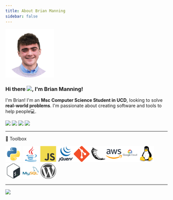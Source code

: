```yaml
---
title: About Brian Manning
sidebar: false
---
```


<img alt="" src="/avatar.png" style="width: 30%; height: 30%;">

<!-- Greeting -->

### Hi there <img src="https://raw.githubusercontent.com/MartinHeinz/MartinHeinz/master/wave.gif" width="30px">, I'm Brian Manning!

<!--Introduction -->

I'm Brian! I'm an **Msc Computer Science Student in UCD**, looking to solve **real-world problems**. I'm passionate about creating software and tools to help people:computer:.

<p float="left">
<!--<a href="https://badges.pufler.dev"><img src="https://badges.pufler.dev/visits/manningb/manningb"/></a>-->
  <a href="https://www.linkedin.com/in/manning-brian/"><img src="https://img.shields.io/badge/manning--brian-blue?style=flat&logo=Linkedin&logoColor=white"/></a>
  <a href="mailto:manningbrian98@gmail.com"><img src="https://img.shields.io/badge/-manningbrian98-c14438?style=flat&logo=Gmail&logoColor=white"/></a>  
<!--   <a href="https://www.kaggle.com/brianmanning98"><img src="https://img.shields.io/badge/-manningbrian98-deepskyblue?style=flat&logo=kaggle&logoColor=white"/></a> -->
    <a href="https://www.hackerrank.com/manningb"><img src="https://img.shields.io/badge/-manningb-islamicgreen?style=flat&logo=HackerRank&logoColor=black"/></a>
  <a href="https://gitstats.me/manningb"><img src="https://img.shields.io/badge/-manningb-black?style=flat&labelColor=black&logo=github&logoColor=white"/></a>
<!--   <a href="https://stackoverflow.com/users/14386294/brian"><img src="https://img.shields.io/badge/-manningb-white?style=flat&logo=stackoverflow"/></a>	 -->
</p>

---

<!-- Your badges -->

🧰 Toolbox

<p float="left">
  <img src="https://raw.githubusercontent.com/devicons/devicon/master/icons/python/python-original.svg" alt="Pytohn Logo" width="50" height="50"/>
  <img src="https://raw.githubusercontent.com/devicons/devicon/master/icons/java/java-original.svg" alt="Java Logo" width="50" height="50"/> 
<img src="https://raw.githubusercontent.com/devicons/devicon/master/icons/javascript/javascript-original.svg" alt="Javascript Logo" width="50" height="50"/>
  <img src="https://raw.githubusercontent.com/devicons/devicon/master/icons/jquery/jquery-original-wordmark.svg" alt="JQuery Logo" width="50" height="50"/><img src="https://raw.githubusercontent.com/devicons/devicon/master/icons/git/git-original.svg" alt="Git Logo" width="50" height="50"/><img src="https://raw.githubusercontent.com/devicons/devicon/master/icons/flask/flask-original.svg" alt="Flask Logo" width="50" height="50"/><img src="https://raw.githubusercontent.com/devicons/devicon/master/icons/amazonwebservices/amazonwebservices-original.svg" alt="AWS Logo" width="50" height="50"/><img src="https://raw.githubusercontent.com/devicons/devicon/master/icons/googlecloud/googlecloud-original-wordmark.svg" alt="GCP Logo" width="50" height="50"/><img src="https://raw.githubusercontent.com/devicons/devicon/master/icons/linux/linux-original.svg" alt="Linux Logo" width="50" height="50"/><img src="https://raw.githubusercontent.com/devicons/devicon/master/icons/bash/bash-original.svg" alt="Bash Logo" width="50" height="50"/>  <img src="https://raw.githubusercontent.com/devicons/devicon/master/icons/mysql/mysql-original-wordmark.svg" alt="MySQL Logo" width="50" height="50"/> <img src="https://raw.githubusercontent.com/devicons/devicon/master/icons/wordpress/wordpress-plain.svg" alt="Wordpress Logo" width="50" height="50"/>                 
  
</p>

---

<p float="left">	
  <!--<img height="200" src="https://github-readme-stats.vercel.app/api?username=manningb&show_icons=true">-->
  <img height="200" src="https://github-readme-stats.vercel.app/api/top-langs/?username=manningb&layout=compact"/>	
</p>

